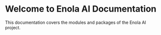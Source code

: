 # Welcome to Enola AI Documentation

This documentation covers the modules and packages of the Enola AI project.
